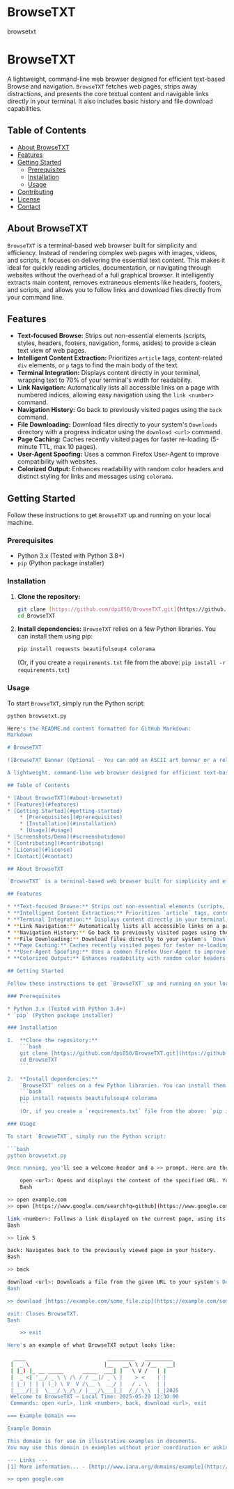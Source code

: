 # BrowseTXT
browsetxt


# BrowseTXT

A lightweight, command-line web browser designed for efficient text-based Browse and navigation. `BrowseTXT` fetches web pages, strips away distractions, and presents the core textual content and navigable links directly in your terminal. It also includes basic history and file download capabilities.

## Table of Contents

* [About BrowseTXT](#about-browsetxt)
* [Features](#features)
* [Getting Started](#getting-started)
    * [Prerequisites](#prerequisites)
    * [Installation](#installation)
    * [Usage](#usage)
* [Contributing](#contributing)
* [License](#license)
* [Contact](#contact)

## About BrowseTXT

`BrowseTXT` is a terminal-based web browser built for simplicity and efficiency. Instead of rendering complex web pages with images, videos, and scripts, it focuses on delivering the essential text content. This makes it ideal for quickly reading articles, documentation, or navigating through websites without the overhead of a full graphical browser. It intelligently extracts main content, removes extraneous elements like headers, footers, and scripts, and allows you to follow links and download files directly from your command line.

## Features

* **Text-focused Browse:** Strips out non-essential elements (scripts, styles, headers, footers, navigation, forms, asides) to provide a clean text view of web pages.
* **Intelligent Content Extraction:** Prioritizes `article` tags, content-related `div` elements, or `p` tags to find the main body of the text.
* **Terminal Integration:** Displays content directly in your terminal, wrapping text to 70% of your terminal's width for readability.
* **Link Navigation:** Automatically lists all accessible links on a page with numbered indices, allowing easy navigation using the `link <number>` command.
* **Navigation History:** Go back to previously visited pages using the `back` command.
* **File Downloading:** Download files directly to your system's `Downloads` directory with a progress indicator using the `download <url>` command.
* **Page Caching:** Caches recently visited pages for faster re-loading (5-minute TTL, max 10 pages).
* **User-Agent Spoofing:** Uses a common Firefox User-Agent to improve compatibility with websites.
* **Colorized Output:** Enhances readability with random color headers and distinct styling for links and messages using `colorama`.

## Getting Started

Follow these instructions to get `BrowseTXT` up and running on your local machine.

### Prerequisites

* Python 3.x (Tested with Python 3.8+)
* `pip` (Python package installer)

### Installation

1.  **Clone the repository:**
    ```bash
    git clone [https://github.com/dpi850/BrowseTXT.git](https://github.com/dpi850/BrowseTXT.git)
    cd BrowseTXT
    ```

2.  **Install dependencies:**
    `BrowseTXT` relies on a few Python libraries. You can install them using pip:
    ```bash
    pip install requests beautifulsoup4 colorama
    ```
    (Or, if you create a `requirements.txt` file from the above: `pip install -r requirements.txt`)

### Usage

To start `BrowseTXT`, simply run the Python script:

```bash
python browsetxt.py

Here's the README.md content formatted for GitHub Markdown:
Markdown

# BrowseTXT

![BrowseTXT Banner (Optional - You can add an ASCII art banner or a relevant image here, e.g., a console screenshot)](https://via.placeholder.com/800x200?text=BrowseTXT+-+Terminal+Web+Browser)

A lightweight, command-line web browser designed for efficient text-based Browse and navigation. `BrowseTXT` fetches web pages, strips away distractions, and presents the core textual content and navigable links directly in your terminal. It also includes basic history and file download capabilities.

## Table of Contents

* [About BrowseTXT](#about-browsetxt)
* [Features](#features)
* [Getting Started](#getting-started)
    * [Prerequisites](#prerequisites)
    * [Installation](#installation)
    * [Usage](#usage)
* [Screenshots/Demo](#screenshotsdemo)
* [Contributing](#contributing)
* [License](#license)
* [Contact](#contact)

## About BrowseTXT

`BrowseTXT` is a terminal-based web browser built for simplicity and efficiency. Instead of rendering complex web pages with images, videos, and scripts, it focuses on delivering the essential text content. This makes it ideal for quickly reading articles, documentation, or navigating through websites without the overhead of a full graphical browser. It intelligently extracts main content, removes extraneous elements like headers, footers, and scripts, and allows you to follow links and download files directly from your command line.

## Features

* **Text-focused Browse:** Strips out non-essential elements (scripts, styles, headers, footers, navigation, forms, asides) to provide a clean text view of web pages.
* **Intelligent Content Extraction:** Prioritizes `article` tags, content-related `div` elements, or `p` tags to find the main body of the text.
* **Terminal Integration:** Displays content directly in your terminal, wrapping text to 70% of your terminal's width for readability.
* **Link Navigation:** Automatically lists all accessible links on a page with numbered indices, allowing easy navigation using the `link <number>` command.
* **Navigation History:** Go back to previously visited pages using the `back` command.
* **File Downloading:** Download files directly to your system's `Downloads` directory with a progress indicator using the `download <url>` command.
* **Page Caching:** Caches recently visited pages for faster re-loading (5-minute TTL, max 10 pages).
* **User-Agent Spoofing:** Uses a common Firefox User-Agent to improve compatibility with websites.
* **Colorized Output:** Enhances readability with random color headers and distinct styling for links and messages using `colorama`.

## Getting Started

Follow these instructions to get `BrowseTXT` up and running on your local machine.

### Prerequisites

* Python 3.x (Tested with Python 3.8+)
* `pip` (Python package installer)

### Installation

1.  **Clone the repository:**
    ```bash
    git clone [https://github.com/dpi850/BrowseTXT.git](https://github.com/dpi850/BrowseTXT.git)
    cd BrowseTXT
    ```

2.  **Install dependencies:**
    `BrowseTXT` relies on a few Python libraries. You can install them using pip:
    ```bash
    pip install requests beautifulsoup4 colorama
    ```
    (Or, if you create a `requirements.txt` file from the above: `pip install -r requirements.txt`)

### Usage

To start `BrowseTXT`, simply run the Python script:

```bash
python browsetxt.py

Once running, you'll see a welcome header and a >> prompt. Here are the available commands:

    open <url>: Opens and displays the content of the specified URL. You can omit http:// or https://.
    Bash

>> open example.com
>> open [https://www.google.com/search?q=github](https://www.google.com/search?q=github)

link <number>: Follows a link displayed on the current page, using its assigned number.
Bash

>> link 5

back: Navigates back to the previously viewed page in your history.
Bash

>> back

download <url>: Downloads a file from the given URL to your system's Downloads directory.
Bash

>> download [https://example.com/some_file.zip](https://example.com/some_file.zip)

exit: Closes BrowseTXT.
Bash

    >> exit

Here's an example of what BrowseTXT output looks like:

  ____                          _________   _________
 |  _ \                        |__   __\ \ / /__   __|
 | |_) |_ __ _____      _____  ___| |   \ V /   | |
 |  _ <| '__/ _ \ \ /\ / / __|/ _ \ |    > <    | |
 | |_) | | | (_) \ V  V /\__ \  __/ |   / . \   | |
 |____/|_|  \___/ \_/\_/ |___/\___|_|  /_/ \_\  |_|2025
 Welcome to BrowseTXT — Local Time: 2025-05-29 12:30:00
 Commands: open <url>, link <number>, back, download <url>, exit

=== Example Domain ===

Example Domain

This domain is for use in illustrative examples in documents.
You may use this domain in examples without prior coordination or asking for permission.

--- Links ---
[1] More information... - [http://www.iana.org/domains/example](http://www.iana.org/domains/example)

>> open google.com
